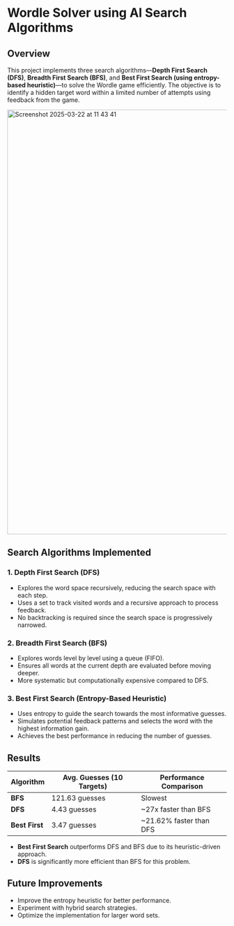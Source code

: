 # Wordle Solver using AI Search Algorithms  

## Overview  
This project implements three search algorithms—**Depth First Search (DFS)**, **Breadth First Search (BFS)**, and **Best First Search (using entropy-based heuristic)**—to solve the Wordle game efficiently. The objective is to identify a hidden target word within a limited number of attempts using feedback from the game.  

<img width="973" alt="Screenshot 2025-03-22 at 11 43 41" src="https://github.com/user-attachments/assets/659dfe91-e219-496c-a8c2-6a30b8da2f95" />

## Search Algorithms Implemented  
### 1. Depth First Search (DFS)  
- Explores the word space recursively, reducing the search space with each step.  
- Uses a set to track visited words and a recursive approach to process feedback.  
- No backtracking is required since the search space is progressively narrowed.  

### 2. Breadth First Search (BFS)  
- Explores words level by level using a queue (FIFO).  
- Ensures all words at the current depth are evaluated before moving deeper.  
- More systematic but computationally expensive compared to DFS.  

### 3. Best First Search (Entropy-Based Heuristic)  
- Uses entropy to guide the search towards the most informative guesses.  
- Simulates potential feedback patterns and selects the word with the highest information gain.  
- Achieves the best performance in reducing the number of guesses.  

## Results  
| Algorithm  | Avg. Guesses (10 Targets) | Performance Comparison |
|------------|--------------------------|-------------------------|
| **BFS**   | 121.63 guesses           | Slowest                 |
| **DFS**   | 4.43 guesses             | ~27x faster than BFS    |
| **Best First** | 3.47 guesses          | ~21.62% faster than DFS |

- **Best First Search** outperforms DFS and BFS due to its heuristic-driven approach.  
- **DFS** is significantly more efficient than BFS for this problem.  

## Future Improvements  
- Improve the entropy heuristic for better performance.  
- Experiment with hybrid search strategies.  
- Optimize the implementation for larger word sets.  
